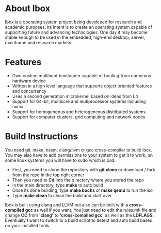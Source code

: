 # About Ibox 
Ibox is a operating system project being developed for research and academic purposes. Its intent is to create an operating system capable of supporting future and advancing technologies. One day it may become stable enough to be used in the embedded, high-end desktop, server, mainframe and research markets.

# Features
- Own custom multiboot bootloader capable of booting from numerous hardware device
- Written in a high level language that supports object oriented features and concurrency
- Uses a second generation microkernel based on ideas from L4
- Support for 64-bit, multicore and mutiprocessor systems including numa
- Support for homogeneous and heterogeneous distributed systems
- Support for computer clusters, grid computing and network nodes 

# Build Instructions
You need git, make, nasm, clang/llvm or gcc cross-compiler to build ibox. You may also have to add permissions to your system to get it to work, on some linux systems you will have to sudo which is bad. 

- First, you need to clone the repository with **git clone** or download / fork from the repo in the top right corner
- Then you need to **Cd** into the directory where you stored the repo
- In the main directory, type **make** to auto build
- Once its done building, type **make bochs** or **make qemu** to run the iso
- Type **make clean** to clean the build and start over

Ibox is built using clang and LLVM but also can be built with a **cross-compiled gcc** as well if you want, You just need to edit the rules.mk file and change **CC** from **'clang'** to **'cross-compiled gcc'** as well as the **LDFLAGS**. Eventually I want to switch to a build script to detect and auto build based on your installed tools.  
